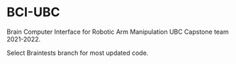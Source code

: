 # BCI-UBC

Brain Computer Interface for Robotic Arm Manipulation UBC Capstone team 2021-2022.

Select Braintests branch for most updated code.
